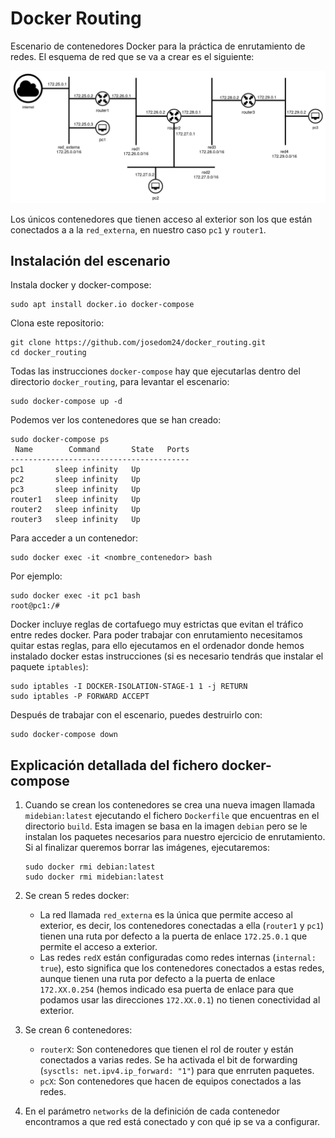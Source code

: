 # Docker Routing

Escenario de contenedores Docker para la práctica de enrutamiento de redes. El esquema de red que se va a crear es el siguiente:

![img](img/docker_routing.png)

Los únicos contenedores que tienen acceso al exterior son los que están conectados a a la `red_externa`, en nuestro caso `pc1` y `router1`.

## Instalación del escenario

Instala docker y docker-compose:

```
sudo apt install docker.io docker-compose
```

Clona este repositorio:

```
git clone https://github.com/josedom24/docker_routing.git
cd docker_routing
```

Todas las instrucciones `docker-compose` hay que ejecutarlas dentro del directorio `docker_routing`, para levantar el escenario:

```
sudo docker-compose up -d
```

Podemos ver los contenedores que se han creado:

```
sudo docker-compose ps
 Name        Command       State   Ports
----------------------------------------
pc1       sleep infinity   Up           
pc2       sleep infinity   Up           
pc3       sleep infinity   Up           
router1   sleep infinity   Up           
router2   sleep infinity   Up           
router3   sleep infinity   Up           
```

Para acceder a un contenedor:

```
sudo docker exec -it <nombre_contenedor> bash
```

Por ejemplo:

```
sudo docker exec -it pc1 bash
root@pc1:/# 
```

Docker incluye reglas de cortafuego muy estrictas que evitan el tráfico entre redes docker. Para poder trabajar con enrutamiento necesitamos quitar estas reglas, para ello ejecutamos en el ordenador donde hemos instalado docker estas instrucciones (si es necesario tendrás que instalar el paquete `iptables`):

```
sudo iptables -I DOCKER-ISOLATION-STAGE-1 1 -j RETURN
sudo iptables -P FORWARD ACCEPT
```

Después de trabajar con el escenario, puedes destruirlo con:

```
sudo docker-compose down
```

## Explicación detallada del fichero docker-compose

1. Cuando se crean los contenedores se crea una nueva imagen llamada `midebian:latest` ejecutando el fichero `Dockerfile` que encuentras en el directorio `build`. Esta imagen se basa en la imagen `debian` pero se le instalan los paquetes necesarios para nuestro ejercicio de enrutamiento. Si al finalizar queremos borrar las imágenes, ejecutaremos:
    ```
    sudo docker rmi debian:latest
    sudo docker rmi midebian:latest
    ```
2. Se crean 5 redes docker:
    * La red llamada `red_externa` es la única que permite acceso al exterior, es decir, los contenedores conectadas a ella (`router1` y `pc1`) tienen una ruta por defecto a la puerta de enlace `172.25.0.1` que permite el acceso a exterior.
    * Las redes `redX` están configuradas como redes internas (`internal: true`), esto significa que los contenedores conectados a estas redes, aunque tienen una ruta por defecto a la puerta de enlace `172.XX.0.254` (hemos indicado esa puerta de enlace para que podamos usar las direcciones `172.XX.0.1`) no tienen conectividad al exterior.

3. Se crean 6 contenedores:
    * `routerX`: Son contenedores que tienen el rol de router y están conectados a varias redes. Se ha activada el bit de forwarding (`sysctls: net.ipv4.ip_forward: "1"`) para que enrruten paquetes.
    * `pcX`: Son contenedores que hacen de equipos conectados a las redes.

4. En el parámetro `networks` de la definición de cada contenedor encontramos a que red está conectado y con qué ip se va a configurar.
